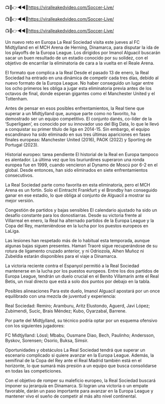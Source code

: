 📺📱👉◄◄🔴https://viralleakedvideo.com/Soccer-Live/

📺📱👉◄◄🔴https://viralleakedvideo.com/Soccer-Live/

📺📱👉◄◄🔴https://viralleakedvideo.com/Soccer-Live/

Un nuevo reto en Europa La Real Sociedad visita este jueves al FC Midtjylland en el MCH Arena de Herning, Dinamarca, para disputar la ida de los playoffs de la Europa League. Los dirigidos por Imanol Alguacil buscarán sacar un buen resultado de un estadio conocido por su solidez, con el objetivo de encarrilar la eliminatoria de cara a la vuelta en el Reale Arena.

El formato que complica a la Real
Desde el pasado 13 de enero, la Real Sociedad ha entrado en una dinámica de competir cada tres días, debido al nuevo formato de la Europa League. No haber conseguido un lugar entre los ocho primeros les obliga a jugar esta eliminatoria previa antes de los octavos de final, donde esperan gigantes como el Manchester United y el Tottenham.

Antes de pensar en esos posibles enfrentamientos, la Real tiene que superar a un Midtjylland que, aunque parte como no favorito, ha demostrado ser un equipo competitivo. El conjunto danés, co-líder de la ‘Superligaen’, es conocido por su innovador uso del Big Data, lo que le llevó a conquistar su primer título de liga en 2014-15. Sin embargo, el equipo escandinavo ha sido eliminado en sus tres últimas apariciones en fases finales europeas: Manchester United (2016), PAOK (2022) y Sporting de Portugal (2023).

Historial europeo: tarea pendiente
El historial de la Real en Europa tampoco es alentador. La última vez que los txuriurdines superaron una ronda europea fue en 1999, cuando vencieron al Dynamo de Moscú por 6-2 en el global. Desde entonces, han sido eliminados en siete enfrentamientos consecutivos.

La Real Sociedad parte como favorita en esta eliminatoria, pero el MCH Arena es un fortín. Solo el Eintracht Frankfurt y el Brondby han conseguido ganar en ese estadio, lo que obliga al conjunto de Alguacil a mostrar su mejor versión.



Congestión de partidos y bajas sensibles
El calendario ajustado ha sido un desafío constante para los donostiarras. Desde su victoria frente al Villarreal en enero, la Real ha alternado partidos de la Europa League y la Copa del Rey, manteniéndose en la lucha por los puestos europeos en LaLiga.

Las lesiones han respetado más de lo habitual esta temporada, aunque algunas bajas siguen presentes. Hamari Traoré sigue recuperándose de su rotura de ligamento cruzado anterior, y ni Odriozola, Aihen Muñoz ni Zubeldia estarán disponibles para el viaje a Dinamarca.

La victoria reciente contra el Espanyol permitió a la Real Sociedad mantenerse en la lucha por los puestos europeos. Entre los dos partidos de Europa League, tendrán un duelo crucial en el Benito Villamarín ante el Real Betis, un rival directo que está a solo dos puntos por debajo en la tabla.

Posibles alineaciones
Para este duelo, Imanol Alguacil apostará por un once equilibrado con una mezcla de juventud y experiencia:

Real Sociedad: Remiro; Aramburu, Aritz Elustondo, Aguerd, Javi López; Zubimendi, Sucic, Brais Méndez; Kubo, Oyarzabal, Barrene.

Por parte del Midtjylland, su técnico podría optar por un esquema ofensivo con los siguientes jugadores:

FC Midtjylland: Lössl; Mbabu, Ousmane Diao, Bech, Paulinho; Andersson, Byskov, Sorensen; Osorio, Buksa, Simsir.



Oportunidades y obstáculos
La Real Sociedad tendrá que superar un escenario complicado si quiere avanzar en la Europa League. Además, la semifinal de la Copa del Rey ante el Real Madrid también está en el horizonte, lo que sumará más presión a un equipo que busca consolidarse en todas las competiciones.

Con el objetivo de romper su maleficio europeo, la Real Sociedad buscará imponer su jerarquía en Dinamarca. Si logran una victoria o un empate favorable, darán un paso importante para avanzar en la Europa League y mantener vivo el sueño de competir al más alto nivel continental.

